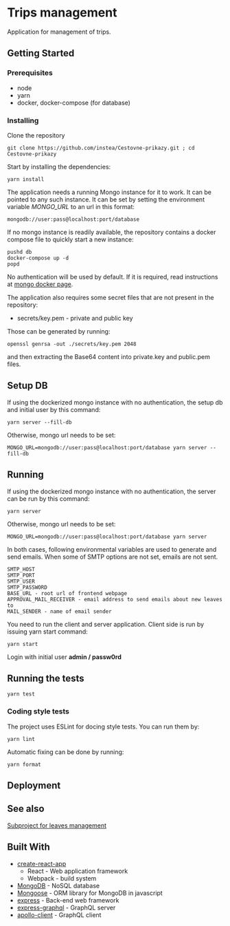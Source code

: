 # Trips management

Application for management of trips.

## Getting Started

### Prerequisites

* node
* yarn
* docker, docker-compose (for database)

### Installing

Clone the repository
```
git clone https://github.com/instea/Cestovne-prikazy.git ; cd Cestovne-prikazy
```

Start by installing the dependencies:

```
yarn install
```

The application needs a running Mongo instance for it to work. It can be pointed to any such instance.
It can be set by setting the environment variable _MONGO\_URL_ to an url in this format:

```
mongodb://user:pass@localhost:port/database
```

If no mongo instance is readily available, the repository contains a docker compose file to quickly start a new instance:

```
pushd db
docker-compose up -d
popd
```

No authentication will be used by default. If it is required, read instructions at [mongo docker page](https://hub.docker.com/_/mongo/).

The application also requires some secret files that are not present in the repository:
* secrets/key.pem - private and public key

Those can be generated by running:

```
openssl genrsa -out ./secrets/key.pem 2048
```

and then extracting the Base64 content into private.key and public.pem files.

## Setup DB

If using the dockerized mongo instance with no authentication, the setup db and initial user by this command:

```
yarn server --fill-db
```

Otherwise, mongo url needs to be set:

```
MONGO_URL=mongodb://user:pass@localhost:port/database yarn server --fill-db
```

## Running
If using the dockerized mongo instance with no authentication, the server can be run by this command:

```
yarn server
```

Otherwise, mongo url needs to be set:

```
MONGO_URL=mongodb://user:pass@localhost:port/database yarn server
```

In both cases, following environmental variables are used to generate and send emails. When some of SMTP options are not set, emails are not sent. 
```
SMTP_HOST
SMTP_PORT
SMTP_USER
SMTP_PASSWORD
BASE_URL - root url of frontend webpage
APPROVAL_MAIL_RECEIVER - email address to send emails about new leaves to
MAIL_SENDER - name of email sender
```

You need to run the client and server application. Client side is run by issuing yarn start command:

```
yarn start
```

Login with initial user **admin / passw0rd**

## Running the tests

```
yarn test
```

### Coding style tests

The project uses ESLint for docing style tests. You can run them by:

```
yarn lint
```

Automatic fixing can be done by running:

```
yarn format
```

## Deployment



## See also

[Subproject for leaves management](angular/README.md)

## Built With

* [create-react-app](https://github.com/facebookincubator/create-react-app)
  * React - Web application framework
  * Webpack - build system
* [MongoDB](https://www.mongodb.com/) - NoSQL database
* [Mongoose](http://mongoosejs.com/) - ORM library for MongoDB in javascript
* [express](https://expressjs.com/) - Back-end web framework
* [express-graphql](https://github.com/graphql/express-graphql) - GraphQL server
* [apollo-client](https://github.com/apollographql/apollo-client) - GraphQL client
